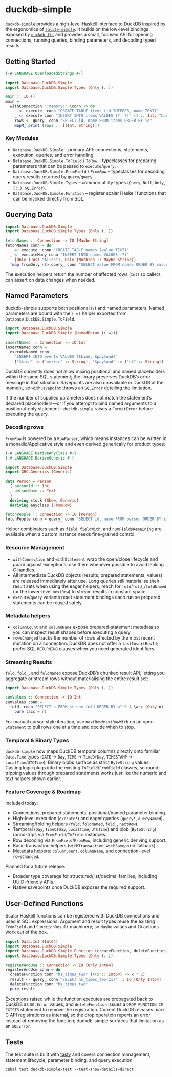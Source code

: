 # duckdb-simple

`duckdb-simple` provides a high-level Haskell interface to DuckDB inspired by
the ergonomics of [`sqlite-simple`](https://hackage.haskell.org/package/sqlite-simple).
It builds on the low-level bindings exposed by [`duckdb-ffi`](../duckdb-ffi) and
provides a small, focused API for opening connections, running queries, binding
parameters, and decoding typed results.

## Getting Started

```haskell
{-# LANGUAGE OverloadedStrings #-}

import Database.DuckDB.Simple
import Database.DuckDB.Simple.Types (Only (..))

main :: IO ()
main =
  withConnection ":memory:" \conn -> do
    _ <- execute_ conn "CREATE TABLE items (id INTEGER, name TEXT)"
    _ <- execute conn "INSERT INTO items VALUES (?, ?)" (1 :: Int, "banana" :: String)
    rows <- query_ conn "SELECT id, name FROM items ORDER BY id"
    mapM_ print (rows :: [(Int, String)])
```

### Key Modules

- `Database.DuckDB.Simple` – primary API: connections, statements, execution,
  queries, and error handling.
- `Database.DuckDB.Simple.ToField` / `ToRow` – typeclasses for preparing
  parameters that can be passed to `execute`/`query`.
- `Database.DuckDB.Simple.FromField` / `FromRow` – typeclasses for decoding
  query results returned by `query`/`query_`.
- `Database.DuckDB.Simple.Types` – common utility types (`Query`, `Null`,
  `Only`, `(:.)`, `SQLError`).
- `Database.DuckDB.Simple.Function` – register scalar Haskell functions that
  can be invoked directly from SQL.

## Querying Data

```haskell
import Database.DuckDB.Simple
import Database.DuckDB.Simple.Types (Only (..))

fetchNames :: Connection -> IO [Maybe String]
fetchNames conn = do
  _ <- execute_ conn "CREATE TABLE names (value TEXT)"
  _ <- executeMany conn "INSERT INTO names VALUES (?)"
    [Only (Just "Alice"), Only (Nothing :: Maybe String)]
  fmap fromOnly <$> query_ conn "SELECT value FROM names ORDER BY value IS NULL, value"
```

The execution helpers return the number of affected rows (`Int`) so callers can
assert on data changes when needed.

## Named Parameters

duckdb-simple supports both positional (`?`) and named parameters. Named
parameters are bound with the `(:=)` helper exported from
`Database.DuckDB.Simple.ToField`.

```haskell
import Database.DuckDB.Simple
import Database.DuckDB.Simple (NamedParam ((:=)))

insertNamed :: Connection -> IO Int
insertNamed conn =
  executeNamed conn
    "INSERT INTO events VALUES ($kind, $payload)"
    ["$kind" := ("metric" :: String), "$payload" := ("ok" :: String)]
```

DuckDB currently does not allow mixing positional and named placeholders within
the same SQL statement; the library preserves DuckDB’s error message in that
situation. Savepoints are also unavailable in DuckDB at the moment, so
`withSavepoint` throws an `SQLError` detailing the limitation.

If the number of supplied parameters does not match the statement’s declared
placeholders—or if you attempt to bind named arguments to a positional-only
statement—`duckdb-simple` raises a `FormatError` before executing the query.

### Decoding rows

`FromRow` is powered by a `RowParser`, which means instances can be written in a
monadic/Applicative style and even derived generically for product types:

```haskell
{-# LANGUAGE DeriveAnyClass #-}
{-# LANGUAGE DeriveGeneric #-}

import Database.DuckDB.Simple
import GHC.Generics (Generic)

data Person = Person
  { personId :: Int
  , personName :: Text
  }
  deriving stock (Show, Generic)
  deriving anyclass (FromRow)

fetchPeople :: Connection -> IO [Person]
fetchPeople conn = query_ conn "SELECT id, name FROM person ORDER BY id"
```

Helper combinators such as `field`, `fieldWith`, and `numFieldsRemaining` are
available when a custom instance needs fine-grained control.

### Resource Management

- `withConnection` and `withStatement` wrap the open/close lifecycle and guard
  against exceptions; use them whenever possible to avoid leaking C handles.
- All intermediate DuckDB objects (results, prepared statements, values) are
  released immediately after use. Long queries still materialise their result
  sets when using the eager helpers; reach for `fold`/`fold_`/`foldNamed` (or
  the lower-level `nextRow`) to stream results in constant space.
- `execute`/`query` variants reset statement bindings each run so prepared
  statements can be reused safely.

### Metadata helpers

- `columnCount` and `columnName` expose prepared-statement metadata so you can
  inspect result shapes before executing a query.
- `rowsChanged` tracks the number of rows affected by the most recent mutation
  on a connection. DuckDB does not offer a `lastInsertRowId`; prefer SQL
  `RETURNING` clauses when you need generated identifiers.
### Streaming Results

`fold`, `fold_`, and `foldNamed` expose DuckDB’s chunked result API, letting you
aggregate or stream rows without materialising the entire result set:

```haskell
import Database.DuckDB.Simple.Types (Only (..))

sumValues :: Connection -> IO Int
sumValues conn =
  fold_ conn "SELECT n FROM stream_fold ORDER BY n" 0 $ \acc (Only n) ->
    pure (acc + n)
```

For manual cursor-style iteration, use `nextRow`/`nextRowWith` on an open
`Statement` to pull rows one at a time and decide when to stop.

### Temporal & Binary Types

`duckdb-simple` now maps DuckDB temporal columns directly onto familiar
`Data.Time` types (`DATE` → `Day`, `TIME` → `TimeOfDay`, `TIMESTAMP` →
`LocalTime`/`UTCTime`). Binary blobs surface as strict `ByteString` values. Casting
logic plugs into the existing `ToField`/`FromField` classes, so round-tripping values
through prepared statements works just like the numeric and text helpers shown earlier.

### Feature Coverage & Roadmap

Included today:

- Connections, prepared statements, positional/named parameter binding.
- High-level execution (`execute*`) and eager queries (`query*`, `queryNamed`).
- Streaming/folding helpers (`fold`, `foldNamed`, `fold_`, `nextRow`).
- Temporal (`Day`, `TimeOfDay`, `LocalTime`, `UTCTime`) and blob (`ByteString`)
  round-trips via `FromField`/`ToField` instances.
- Row decoding via `FromField`/`FromRow`, including generic deriving support.
- Basic transaction helpers (`withTransaction`, `withSavepoint` fallback).
- Metadata helpers: `columnCount`, `columnName`, and connection-level
  `rowsChanged`.

Planned for a future release:

- Broader type coverage for structured/list/decimal families, including UUID-friendly APIs.
- Native savepoints once DuckDB exposes the required support.

## User-Defined Functions

Scalar Haskell functions can be registered with DuckDB connections and used in
SQL expressions. Argument and result types reuse the existing `FromField` and
`FunctionResult` machinery, so `Maybe` values and `IO` actions work out of the
box.

```haskell
import Data.Int (Int64)
import Database.DuckDB.Simple
import Database.DuckDB.Simple.Function (createFunction, deleteFunction)
import Database.DuckDB.Simple.Types (Only (..))

registerAndUse :: Connection -> IO [Only Int64]
registerAndUse conn = do
  createFunction conn "hs_times_two" (\(x :: Int64) -> x * 2)
  result <- query_ conn "SELECT hs_times_two(21)" :: IO [Only Int64]
  deleteFunction conn "hs_times_two"
  pure result
```

Exceptions raised while the function executes are propagated back to DuckDB as
`SQLError` values, and `deleteFunction` issues a `DROP FUNCTION IF EXISTS`
statement to remove the registration. Current DuckDB releases mark C API
registrations as internal, so the drop operation reports an error instead of
removing the function; duckdb-simple surfaces that limitation as an
`SQLError`.

## Tests

The test suite is built with [tasty](https://hackage.haskell.org/package/tasty)
and covers connection management, statement lifecycle, parameter binding, and
query execution.

```
cabal test duckdb-simple-test --test-show-details=direct
```
